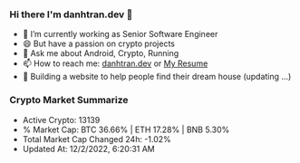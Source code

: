 ### Hi there I'm danhtran.dev 👋

- 🔭 I’m currently working as Senior Software Engineer
- 😄 But have a passion on crypto projects
- 💬 Ask me about Android, Crypto, Running 
- 📫 How to reach me: <a href="https://danhtran.dev" target="_blank">danhtran.dev</a> or <a href="Dan-Resume.pdf" target="_blank">My Resume</a>
- 🌱 Building a website to help people find their dream house (updating ...)

### Crypto Market Summarize
- Active Crypto: 13139
- % Market Cap: BTC 36.66% | ETH 17.28% | BNB 5.30%
- Total Market Cap Changed 24h: -1.02%
- Updated At: 12/2/2022, 6:20:31 AM
